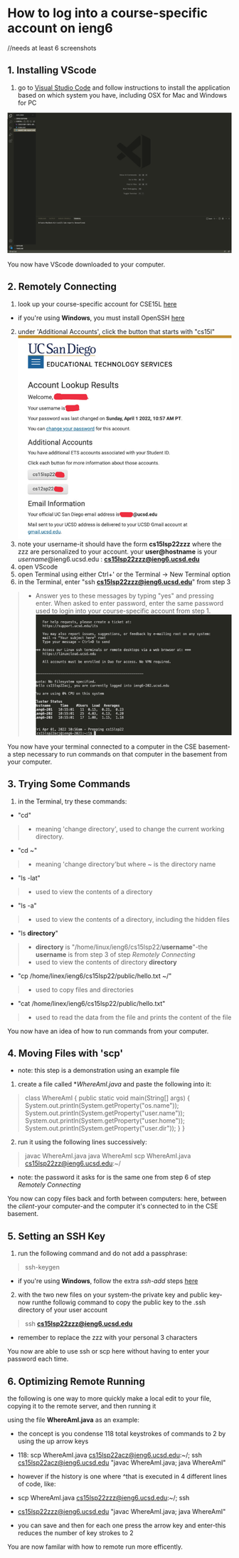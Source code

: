 # How to log into a course-specific account on ieng6
//needs at least 6 screenshots

## 1. Installing VScode

1. go to [Visual Studio Code](https://code.visualstudio.com/) and follow instructions to install the application based on which system you have, including OSX for Mac and Windows for PC

![Image](https://raw.githubusercontent.com/beneenfune/cse15l-lab-reports/39c01bf11159ec0acd1697ac1da3e0b817c1ed01/Screen%20Shot%202022-04-10%20at%2010.53.20%20PM.png)

You now have VScode downloaded to your computer.


## 2. Remotely Connecting

1. look up your course-specific account for CSE15L [here](https://sdacs.ucsd.edu/~icc/index.php)
* if you're using **Windows**, you must install OpenSSH [here](https://docs.microsoft.com/en-us/windows-server/administration/openssh/openssh_install_firstuse)
2. under 'Additional Accounts', click the button that starts with "cs15l"
![Image](293013BF-EBFA-4B97-8EBF-CE5C4424F9D4.JPEG)
3. note your username-it should have the form **cs15lsp22zzz** where the zzz are personalized to your account.
your **user@hostname** is your *username*@ieng6.ucsd.edu : 
**cs15lsp22zzz@ieng6.ucsd.edu**
4. open VScode
5. open Terminal using either Ctrl+' or the Terminal -> New Terminal option
6. in the Terminal, enter "ssh **cs15lsp22zzz@ieng6.ucsd.edu**" from step 3
> * Answer yes to these messages by typing "yes" and pressing enter. When asked to enter password, enter the same password used to login into your course-specific account from step 1.
![Image](https://github.com/beneenfune/cse15l-lab-reports/blob/78d547e7029cf8e25debce4d38495ff1c102cf54/step%203%20screenshot.png)
 
You now have your terminal connected to a computer in the CSE basement-a step necessary to run commands on that computer in the basement from your computer.


## 3. Trying Some Commands

1. in the Terminal, try these commands:
* "cd"
> * meaning 'change directory', used to change the current working directory.
* "cd ~"
> * meaning 'change directory'but where ~ is the directory name
* "ls -lat"
> * used to view the contents of a directory
* "ls -a"
> * used to view the contents of a directory, including the hidden files
* "ls **directory**" 
> * **directory** is "/home/linux/ieng6/cs15lsp22/**username**"-the **username** is from step 3 of step *Remotely Connecting*
> * used to view the contents of directory **directory**
* "cp /home/linex/ieng6/cs15lsp22/public/hello.txt ~/"
> * used to copy files and directories
* "cat /home/linex/ieng6/cs15lsp22/public/hello.txt"
> * used to read the data from the file and prints the content of the file

You now have an idea of how to run commands from your computer.

## 4. Moving Files with 'scp'
   * note: this step is a demonstration using an example file

1. create a file called **WhereAmI.java* and paste the following into it:
> class WhereAmI {
     public static void main(String[] args) {
         System.out.println(System.getProperty("os.name"));
         System.out.println(System.getProperty("user.name"));
         System.out.println(System.getProperty("user.home"));
         System.out.println(System.getProperty("user.dir"));
    }
 }
2. run it using the following lines successively:
> javac WhereAmI.java
> java WhereAmI
> scp WhereAmI.java cs15lsp22zz@ieng6.ucsd.edu:~/
   * note: the password it asks for is the same one from step 6 of step *Remotely Connecting*


You now can copy files back and forth between computers: here, between the *client*-your computer-and the computer it's connected to in the CSE basement.

## 5. Setting an SSH Key

1. run the following command and do not add a passphrase:
> ssh-keygen
* if you're using **Windows**, follow the extra *ssh-add* steps [here](https://docs.microsoft.com/en-us/windows-server/administration/openssh/openssh_keymanagement#user-key-generation)
2. with the two new files on your system-the private key and public key-now runthe followig command to copy the public key to the .ssh directory of your user account
> ssh **cs15lsp22zzz@ieng6.ucsd.edu**
   * remember to replace the zzz with your personal 3 characters

You now are able to use ssh or scp here without having to enter your password each time.

## 6. Optimizing Remote Running
the following is one way to more quickly make a local edit to your file, copying it to the remote server, and then running it

using the file **WhereAmI.java** as an example:
* the concept is you condense 118 total keystrokes of commands to 2 by using the up arrow keys

* 118: scp WhereAmI.java cs15lsp22acz@ieng6.ucsd.edu:~/; ssh cs15lsp22acz@ieng6.ucsd.edu "javac WhereAmI.java; java WhereAmI"
* however if the history is one where ^that is executed in 4 different lines of code, like:

* scp WhereAmI.java cs15lsp22zzz@ieng6.ucsd.edu:~/; ssh 
* cs15lsp22zzz@ieng6.ucsd.edu "javac WhereAmI.java; java WhereAmI"

* you can save and then for each one press the arrow key and enter-this reduces the number of key strokes to 2

You are now familar with how to remote run more efficently.